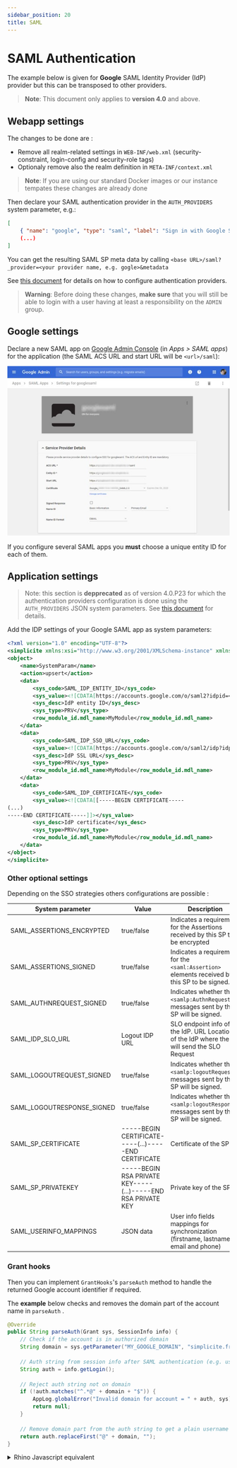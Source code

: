 ```yaml
---
sidebar_position: 20
title: SAML
---
```


SAML Authentication
==========================

The example below is given for **Google** SAML Identity Provider (IdP) provider but this can be
transposed to other providers.

> **Note**: This document only applies to **version 4.0** and above.

<h2 id="webappsettings">Webapp settings</h2>

The changes to be done are :

- Remove all realm-related settings in `WEB-INF/web.xml` (security-constraint, login-config and security-role tags)
- Optionaly remove also the realm definition in `META-INF/context.xml`

> **Note**: If you are using our standard Docker images or our instance tempates these changes are already done

Then declare your SAML authentication provider in the `AUTH_PROVIDERS` system parameter, e.g.:

```json
[
	{ "name": "google", "type": "saml", "label": "Sign in with Google SAML IdP", "sync": true },
	(...)
]
```

You can get the resulting SAML SP meta data by calling `<base URL>/saml?_provider=<your provider name, e.g. gogle>&metadata`

See [this document](/docs/documentation/authentication/auth-providers) for details on how to configure authentication providers.

> **Warning**: Before doing these changes, **make sure** that you will still be able to login with a user having at least a responsibility on the `ADMIN` group.

<h2 id="googlesettings">Google settings</h2>

Declare a new SAML app on [Google Admin Console](https://admin.google.com) (in _Apps &gt; SAML apps_)
for the application (the SAML ACS URL and start URL will be `<url>/saml`):

![Client ID](img/saml/tomcat-saml-google.jpg)

If you configure several SAML apps you **must** choose a unique entity ID for each of them.

<h2 id="settings">Application settings</h2>

> Note: this section is **depprecated** as of version 4.0.P23 for which the authentication providers configuration is done using the `AUTH_PROVIDERS` JSON system parameters.
> See [this document](/docs/documentation/authentication/auth-providers) for details.

Add the IDP settings of your Google SAML app as system parameters:

```xml
<?xml version="1.0" encoding="UTF-8"?>
<simplicite xmlns:xsi="http://www.w3.org/2001/XMLSchema-instance" xmlns="http://www.simplicite.fr/base" xsi:schemaLocation="http://www.simplicite.fr/base http://www.simplicite.fr/schemas/base.xsd">
<object>
	<name>SystemParam</name>
	<action>upsert</action>
	<data>
		<sys_code>SAML_IDP_ENTITY_ID</sys_code>
		<sys_value><![CDATA[https://accounts.google.com/o/saml2?idpid=<Your Google IDP ID>]]></sys_value>
		<sys_desc>IdP entity ID</sys_desc>
		<sys_type>PRV</sys_type>
		<row_module_id.mdl_name>MyModule</row_module_id.mdl_name>
	</data>
	<data>
		<sys_code>SAML_IDP_SSO_URL</sys_code>
		<sys_value><![CDATA[https://accounts.google.com/o/saml2/idp?idpid=<Your Google IDP ID>]]></sys_value>
		<sys_desc>IdP SSL URL</sys_desc>
		<sys_type>PRV</sys_type>
		<row_module_id.mdl_name>MyModule</row_module_id.mdl_name>
	</data>
	<data>
		<sys_code>SAML_IDP_CERTIFICATE</sys_code>
		<sys_value><![CDATA[[-----BEGIN CERTIFICATE-----
(...)
-----END CERTIFICATE-----]]></sys_value>
		<sys_desc>IdP certificate</sys_desc>
		<sys_type>PRV</sys_type>
		<row_module_id.mdl_name>MyModule</row_module_id.mdl_name>
	</data>
</object>
</simplicite>
```
<h3 id="othersettings">Other optional settings</h3>
   
Depending on the SSO strategies others configurations are possible :  

| System parameter           | Value                                                        | Description                                                                                   |
|----------------------------|--------------------------------------------------------------|-----------------------------------------------------------------------------------------------|
| SAML_ASSERTIONS_ENCRYPTED  | true/false                                                   | Indicates a requirement for the Assertions received by this SP to be encrypted                |
| SAML_ASSERTIONS_SIGNED     | true/false                                                   | Indicates a requirement for the `<saml:Assertion>` elements received by this SP to be signed.   |
| SAML_AUTHNREQUEST_SIGNED   | true/false                                                   | Indicates whether the `<samlp:AuthnRequest>` messages sent by this SP will be signed.           |
| SAML_IDP_SLO_URL           | Logout IDP URL                                               | SLO endpoint info of the IdP.  URL Location of the IdP where the SP will send the SLO Request |
| SAML_LOGOUTREQUEST_SIGNED  | true/false                                                   | Indicates whether the `<samlp:logoutRequest>` messages sent by this SP will be signed.          |
| SAML_LOGOUTRESPONSE_SIGNED | true/false                                                   | Indicates whether the `<samlp:logoutResponse>` messages sent by this SP will be signed.         |
| SAML_SP_CERTIFICATE        | -----BEGIN CERTIFICATE-----(...)-----END CERTIFICATE         | Certificate of the SP                                                                         |
| SAML_SP_PRIVATEKEY         | -----BEGIN RSA PRIVATE KEY-----(...)-----END RSA PRIVATE KEY | Private key of the SP.                                                                        |
| SAML_USERINFO_MAPPINGS     | JSON data                                                    | User info fields mappings for synchronization (firstname, lastname, email and phone)          |

<h3 id="granthooks">Grant hooks</h3>

Then you can implement `GrantHooks`'s `parseAuth` method to handle the returned
Google account identifier if required.

The **example** below checks and removes the domain part of the account name in `parseAuth`
.


```Java
@Override
public String parseAuth(Grant sys, SessionInfo info) {
	// Check if the account is in authorized domain
	String domain = sys.getParameter("MY_GOOGLE_DOMAIN", "simplicite.fr");

	// Auth string from session info after SAML authentication (e.g. username@simplicite.fr)
	String auth = info.getLogin();

	// Reject auth string not on domain
	if (!auth.matches("^.*@" + domain + "$")) {
		AppLog.globalError("Invalid domain for account = " + auth, sys);
		return null;
	}

	// Remove domain part from the auth string to get a plain username login
	return auth.replaceFirst("@" + domain, "");
}
```

<details>
<summary>Rhino Javascript equivalent</summary>
```javascript
GrantHooks.parseAuth = function(sys, info) {
	// Check if the account is in authorized domain
	var domain = sys.getParameter("MY_GOOGLE_DOMAIN", "simplicite.fr");

	// Auth string from session info after SAML authentication (e.g. username@simplicite.fr)
	var auth = info.getLogin();

	// Reject auth string not on domain
	if (!auth.matches("^.*@" + domain + "$")) {
		console.error("Invalid domain for account = " + auth);
		return null;
	}

	// Remove domain part from the auth string to get a plain username login
	return auth.replaceFirst("@" + domain, "");
};
```
</details>
